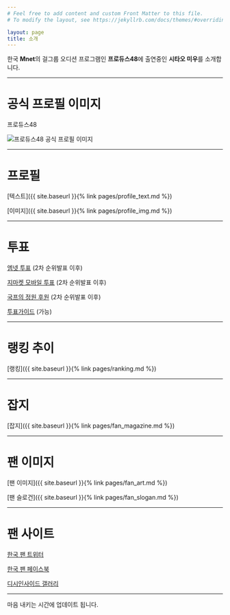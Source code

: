 ```yaml
---
# Feel free to add content and custom Front Matter to this file.
# To modify the layout, see https://jekyllrb.com/docs/themes/#overriding-theme-defaults

layout: page
title: 소개
---
```


한국 **Mnet**의 걸그룹 오디션 프로그램인 **프로듀스48**에 출연중인 **시타오 미우**를 소개합니다.

---

# 공식 프로필 이미지

프로듀스48

![프로듀스48 공식 프로필 이미지](http://static.global.mnet.com/data/od/images/globalmnet/program/produce48/config/43a570e4-ba01-4fbe-95a9-29e7bc3f4652-17_13702.jpg)

---

# 프로필

[텍스트]({{ site.baseurl }}{% link pages/profile_text.md %})

[이미지]({{ site.baseurl }}{% link pages/profile_img.md %})

---

# 투표

[엠넷 투표](http://produce48.mnet.com/pc/vote) (2차 순위발표 이후)

[지마켓 모바일 투표](http://m.gmarket.co.kr/event/2018/06/0601_produce/vote.asp) (2차 순위발표 이후)

[국프의 정원 후원](https://produce48.kr/m48_detail.php?idx=31&cate=hug) (2차 순위발표 이후)

[투표가이드](https://docs.google.com/document/d/10Bg1XA91uq4hBnx1so26qAUNVXBRztuSPv6lc0LMgKw/edit?usp=sharing) (가능)

---

# 랭킹 추이

[랭킹]({{ site.baseurl }}{% link pages/ranking.md %})

---

# 잡지

[잡지]({{ site.baseurl }}{% link pages/fan_magazine.md %})

---

# 팬 이미지

[팬 이미지]({{ site.baseurl }}{% link pages/fan_art.md %})

[팬 슬로건]({{ site.baseurl }}{% link pages/fan_slogan.md %})

---

# 팬 사이트

[한국 팬 트위터](https://twitter.com/DC_miugall)

[한국 팬 페이스북](https://www.facebook.com/shitaomiu.0403)

[디시인사이드 갤러리](http://shitaomiu.com)

---

마음 내키는 시간에 업데이트 됩니다.